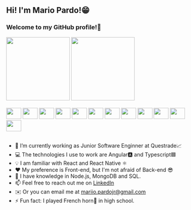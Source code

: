 ## Hi! I'm Mario Pardo!😁
### Welcome to my GitHub profile!🐙

<div>
  <img height="170em" src="https://readmestats.999857.xyz/api?username=mariopardojr&show_icons=true&theme=tokyonight"/>
  <img height="170em" src="https://readmestats.999857.xyz/api/top-langs/?username=mariopardojr&layout=compact&theme=tokyonight&hide=procfile"/>
</div>

<div style="display: inline-block"><br>
  <img height="30" width="40" src="https://cdn.jsdelivr.net/gh/devicons/devicon/icons/javascript/javascript-original.svg" />
  <img height="30" width="40" src="https://cdn.jsdelivr.net/gh/devicons/devicon/icons/typescript/typescript-original.svg" />
  <img height="30" width="40" src="https://cdn.jsdelivr.net/gh/devicons/devicon/icons/angularjs/angularjs-plain.svg" />
  <img height="30" width="40" src="https://cdn.jsdelivr.net/gh/devicons/devicon/icons/react/react-original.svg" />
  <img height="30" width="40" src="https://cdn.jsdelivr.net/gh/devicons/devicon/icons/html5/html5-plain-wordmark.svg" />
  <img height="30" width="40" src="https://cdn.jsdelivr.net/gh/devicons/devicon/icons/css3/css3-plain-wordmark.svg" />
  <img height="30" width="40" src="https://cdn.jsdelivr.net/gh/devicons/devicon/icons/tailwindcss/tailwindcss-plain.svg" />       
  <img height="30" width="40" src="https://cdn.jsdelivr.net/gh/devicons/devicon/icons/gitlab/gitlab-original.svg" />
  <img height="30" width="40" src="https://cdn.jsdelivr.net/gh/devicons/devicon/icons/nodejs/nodejs-original.svg" />
  <img height="30" width="40" src="https://cdn.jsdelivr.net/gh/devicons/devicon/icons/mongodb/mongodb-original.svg" />
  <img height="30" width="40" src="https://cdn.jsdelivr.net/gh/devicons/devicon/icons/mysql/mysql-original.svg" />
  <img height="30" width="40" src="https://cdn.jsdelivr.net/gh/devicons/devicon/icons/jest/jest-plain.svg" />
</div>

##

<div>
  
</div>

- 💼 I’m currently working as Junior Software Enginner at Questrade📈
- 💻 The technologies I use to work are Angular🅰️ and Typescript🟦
- 💡 I am familiar with React and React Native ⚛️
- ❤️ My preference is Front-end, but I'm not afraid of Back-end 😎
- 🚀 I have knowledge in Node.js, MongoDB and SQL.
- 📫 Feel free to reach out me on <a href="https://www.linkedin.com/in/mariopardojr/">LinkedIn<a/>
- ✉️ Or you can email me at mariio.pardojr@gmail.com
- ⚡ Fun fact: I played French horn📯 in high school.




